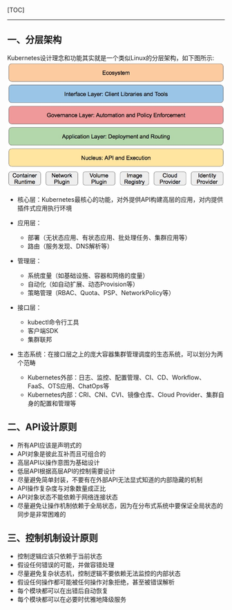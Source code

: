 [TOC]
*****
## 一、分层架构
Kubernetes设计理念和功能其实就是一个类似Linux的分层架构，如下图所示:
![分层架构](images/markdown-img-paste-20180926171423157.png)

- 核心层：Kubernetes最核心的功能，对外提供API构建高层的应用，对内提供插件式应用执行环境
- 应用层：
  - 部署（无状态应用、有状态应用、批处理任务、集群应用等）
  - 路由（服务发现、DNS解析等）
- 管理层：
  - 系统度量（如基础设施、容器和网络的度量）
  - 自动化（如自动扩展、动态Provision等）
  - 策略管理（RBAC、Quota、PSP、NetworkPolicy等）

- 接口层：
  - kubectl命令行工具
  - 客户端SDK
  - 集群联邦
- 生态系统：在接口层之上的庞大容器集群管理调度的生态系统，可以划分为两个范畴
  - Kubernetes外部：日志、监控、配置管理、CI、CD、Workflow、FaaS、OTS应用、ChatOps等
  - Kubernetes内部：CRI、CNI、CVI、镜像仓库、Cloud Provider、集群自身的配置和管理等

## 二、API设计原则
* 所有API应该是声明式的
* API对象是彼此互补而且可组合的
* 高层API以操作意图为基础设计
* 低层API根据高层API的控制需要设计
* 尽量避免简单封装，不要有在外部API无法显式知道的内部隐藏的机制
* API操作复杂度与对象数量成正比
* API对象状态不能依赖于网络连接状态
* 尽量避免让操作机制依赖于全局状态，因为在分布式系统中要保证全局状态的同步是非常困难的

## 三、控制机制设计原则
- 控制逻辑应该只依赖于当前状态
- 假设任何错误的可能，并做容错处理
- 尽量避免复杂状态机，控制逻辑不要依赖无法监控的内部状态
- 假设任何操作都可能被任何操作对象拒绝，甚至被错误解析
- 每个模块都可以在出错后自动恢复
- 每个模块都可以在必要时优雅地降级服务
